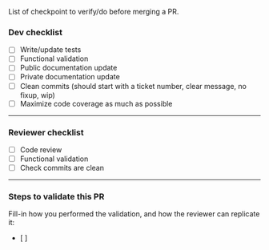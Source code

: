 List of checkpoint to verify/do before merging a PR.

### Dev checklist

* [ ] Write/update tests
* [ ] Functional validation
* [ ] Public documentation update
* [ ] Private documentation update
* [ ] Clean commits (should start with a ticket number, clear message, no fixup, wip)
* [ ] Maximize code coverage as much as possible

---

### Reviewer checklist

* [ ] Code review
* [ ] Functional validation
* [ ] Check commits are clean

---

### Steps to validate this PR

Fill-in how you performed the validation, and how the reviewer can replicate it:
* [ ] 
